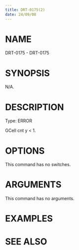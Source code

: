 ```yaml
---
title: DRT-0175(2)
date: 24/09/08
---
```


# NAME

DRT-0175 - DRT-0175

# SYNOPSIS

N/A.

# DESCRIPTION

Type: ERROR

GCell cnt y < 1.

# OPTIONS

This command has no switches.

# ARGUMENTS

This command has no arguments.

# EXAMPLES

# SEE ALSO
